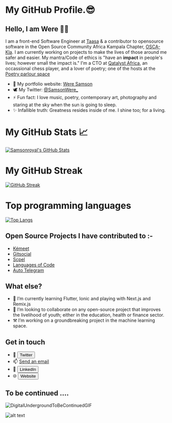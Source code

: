 <!DOCTYPE html>
<html lang="en-US">
<head>

<meta charset="utf-8">
<meta name="viewport" content="width=device-width, initial-scale=1">
<link rel="stylesheet" href="Samsonroyal.css">
  
</head>
<body>

# My GitHub Profile.😎
<!--
**Samsonroyal/Samsonroyal** is a ✨ _special_ ✨ repository because its `README.md` (this file) appears on your GitHub profile.-->
<!-- 
**About section-->
## Hello, I am Were 👋🏾 
I am a front-end Software Engineer at [Taasa](https://www.taasa.io) & a contributor to opensource software in the Open Source Community Africa Kampala Chapter, [OSCA-Kla](https://oscakampala.org/). I am currently working on projects to make the lives of those around me safer and easier. My mantra/Code of ethics is "have an **impact** in people's lives; however small the impact is." I'm a CTO at [Qatalyst Africa](https://qatalystafrica.com), an occassional chess player, and a lover of poetry; one of the hosts at the [Poetry parlour space](https://www.twitter.com/PoetryParlour_)

- 🌱 My portfolio website: [Were Samson](https://weresamson.com/)
- 🕊 My Twitter: [@SamsonWere_](https://twitter.com/samsonwere_)
- ⚡ Fun fact: I love music, poetry, contemporary art, photography and staring at the sky when the sun is going to sleep.
- ✨ Infallible truth: Greatness resides inside of me. I shine too; for a living.

# My GitHub Stats &#x1f4c8;
<a href="https://github.com/Samsonroyal/Samsonroyal">
 
<img align="center" src="https://github-readme-stats.vercel.app/api/?username=Samsonroyal&count_private=true&theme=chartreuse-dark&show_icons=true&show=issues,contribs" alt="Samsonroyal's GitHub Stats"/>
 
</a>


# My GitHub Streak
[![GitHub Streak](https://github-readme-streak-stats.herokuapp.com/?user=samsonroyal&theme=tokyonight&border_radius=2.8&date_format=j%20M%5B%20Y%5D&background=08061B)](https://git.io/streak-stats)

# Top programming languages
[![Top Langs](https://github-readme-stats.vercel.app/api/top-langs/?username=Samsonroyal)](https://github.com/Samsonroyal/github-readme-stats)

<!-- 
**Work experience section-->
## Open Source Projects I have contributed to :-
- <a href="https://github.com/Samsonroyal/kemeet">Kémeet</a>
- <a href="https://github.com/Samsonroyal/gitsocial">Gitsocial</a>
- <a href="https://github.com/Samsonroyal/Scpel">Scpel</a> 
- <a href="https://github.com/Samsonroyal/LanguagesOfCode">Languages of Code</a> 
- [Auto Telegram](https://github.com/OSCA-Kampala-Chapter/autotelegram)

## What else?
- 🌱 I’m currently learning Flutter, Ionic and playing with Next.js and Remix.js
- 👯 I’m looking to collaborate on any open-source project that improves the livelihood of youth; either in the education, health or finance sector.
- ⚒️ I’m working on a groundbreaking project in the machine learning space.
<!-- 
**Contact section-->
## Get in touch
- 🐥 <a href="https://twitter.com/SamsonWere_"><button type="button">Twitter</button></a>
- 📫 <a href="mailto:werefast2000@gmail.com">Send an email</a>
- 🏢 <a href="https://www.linkedin.com/in/were-samson/"><button type="button">LinkedIn</button></a>
- 🌐 <a href="https://www.weresamson.com"><button type="button">Website</button></a>
<!-- 
**Teaser outro-->
## To be continued ....
![DigitalUndergroundToBeContinuedGIF](https://user-images.githubusercontent.com/26835888/194743078-2f02b81b-7292-46e4-bb78-16e141f1b858.gif)


![alt text](https://visitor-badge.laobi.icu/badge?page_id=Samsonroyal)
  </body>
  </html>

